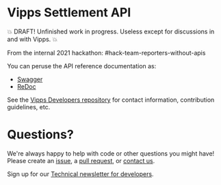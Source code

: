 # Vipps Settlement API

💥 DRAFT! Unfinished work in progress. Useless except for discussions in and with Vipps. 💥

From the internal 2021 hackathon: #hack-team-reporters-without-apis

You can peruse the API reference documentation as:
* [Swagger](https://vippsas.github.io/vipps-settlements-api/)
* [ReDoc](https://vippsas.github.io/vipps-settlements-api/redoc.html)

See the [Vipps Developers repository](https://github.com/vippsas/vipps-developers)
for contact information, contribution guidelines, etc.

# Questions?

We're always happy to help with code or other questions you might have!
Please create an [issue](https://github.com/vippsas/vipps-ecom-api/issues),
a [pull request](https://github.com/vippsas/vipps-ecom-api/pulls),
or [contact us](https://github.com/vippsas/vipps-developers/blob/master/contact.md).

Sign up for our [Technical newsletter for developers](https://github.com/vippsas/vipps-developers/tree/master/newsletters).



